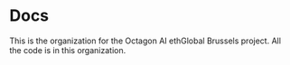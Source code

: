 # Docs
This is the organization for the Octagon AI ethGlobal Brussels project. All the code is in this organization.
